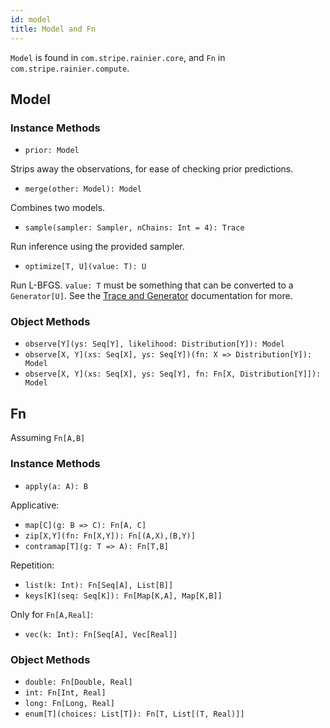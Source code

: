 ```yaml
---
id: model
title: Model and Fn
---
```


`Model` is found in `com.stripe.rainier.core`, and `Fn` in `com.stripe.rainier.compute`.

## Model

### Instance Methods

* `prior: Model`

Strips away the observations, for ease of checking prior predictions.

* `merge(other: Model): Model`

Combines two models.

* `sample(sampler: Sampler, nChains: Int = 4): Trace`

Run inference using the provided sampler.

* `optimize[T, U](value: T): U`

Run L-BFGS. `value: T` must be something that can be converted to a `Generator[U]`. See the [Trace and Generator](trace.md) documentation for more.

### Object Methods

* `observe[Y](ys: Seq[Y], likelihood: Distribution[Y]): Model`
* `observe[X, Y](xs: Seq[X], ys: Seq[Y])(fn: X => Distribution[Y]): Model`
* `observe[X, Y](xs: Seq[X], ys: Seq[Y], fn: Fn[X, Distribution[Y]]): Model`

## Fn

Assuming `Fn[A,B]`

### Instance Methods

* `apply(a: A): B`

Applicative:

* `map[C](g: B => C): Fn[A, C]`
* `zip[X,Y](fn: Fn[X,Y]): Fn[(A,X),(B,Y)]`
* `contramap[T](g: T => A): Fn[T,B]`

Repetition:

* `list(k: Int): Fn[Seq[A], List[B]]`
* `keys[K](seq: Seq[K]): Fn[Map[K,A], Map[K,B]]`

Only for `Fn[A,Real]`:

* `vec(k: Int): Fn[Seq[A], Vec[Real]]`

### Object Methods

* `double: Fn[Double, Real]`
* `int: Fn[Int, Real]`
* `long: Fn[Long, Real]`
* `enum[T](choices: List[T]): Fn[T, List[(T, Real)]]`

